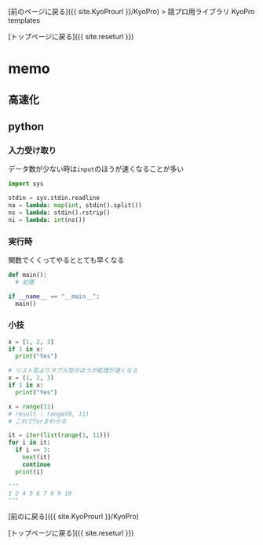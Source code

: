 [前のページに戻る]({{ site.KyoProurl }}/KyoPro) > 競プロ用ライブラリ KyoPro templates<br>

[トップページに戻る]({{ site.reseturl }})<br>

# memo

## 高速化

## python

### 入力受け取り

データ数が少ない時は`input`のほうが速くなることが多い

```python
import sys

stdin = sys.stdin.readline
na = lambda: map(int, stdin().split())
ns = lambda: stdin().rstrip()
ni = lambda: int(ns())
```

### 実行時

関数でくくってやるととても早くなる

```python
def main():
  # 処理

if __name__ == "__main__":
  main()
```

### 小技

```python
x = [1, 2, 3]
if 1 in x:
  print("Yes")

# リスト型よりタプル型のほうが処理が速くなる
x = (1, 2, 3)
if 1 in x:
  print("Yes")
```

```python
x = range(11)
# result : range(0, 11)
# これでforまわせる
```

```python
it = iter(list(range(1, 11)))
for i in it:
  if i == 3:
    next(it)
    continue
  print(i)

"""
1 2 4 5 6 7 8 9 10
"""
```


[前のに戻る]({{ site.KyoProurl }}/KyoPro)<br>

[トップページに戻る]({{ site.reseturl }})<br>